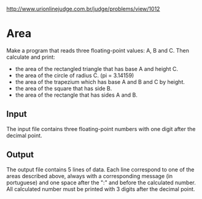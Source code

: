 http://www.urionlinejudge.com.br/judge/problems/view/1012

# Area

Make a program that reads three floating-point values: A, B and C.
Then calculate and print:

- the area of the rectangled triangle that has base A and height C.
- the area of the circle of radius C. (pi = 3.14159)
- the area of the trapezium which has base A and B and C by height.
- the area of ​​the square that has side B.
- the area of the rectangle that has sides A and B.

## Input

The input file contains three floating-point numbers with one
digit after the decimal point.

## Output

The output file contains 5 lines of data. Each line correspond
to one of the areas described above, always with a corresponding
message (in portuguese) and one space after the ":" and before
the calculated number. All calculated number must be printed
with 3 digits after the decimal point.
